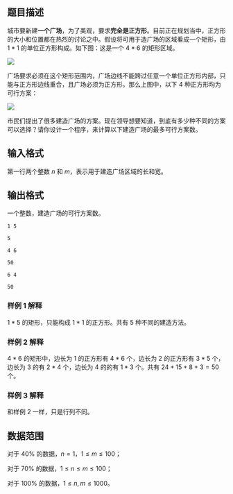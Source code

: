 ## 题目描述

城市要新建​**一个广场**​，为了美观，要求​**完全是正方形**​。目前正在规划当中，正方形的大小和位置都在热烈的讨论之中。假设将可用于造广场的区域看成一个矩形，由 $1*1$ 的单位正方形构成。如下图：这是一个 $4*6$ 的矩形区域。

![](http://www.bitcode.vip/upload/pimg1262_1.png)

广场要求必须在这个矩形范围内，广场边线不能跨过任意一个单位正方形内部，只能与正方形边线重合，且广场必须为正方形。那么上图中，以下 $4$ 种正方形均为可行方案：

![](http://www.bitcode.vip/upload/pimg1262_2.png)

市民们提出了很多建造广场的方案。现在领导想要知道，到底有多少种不同的方案可以选择？请你设计一个程序，来计算以下建造广场的最多可行方案数。

## 输入格式

第一行两个整数 $n$ 和 $m$，表示用于建造广场区域的长和宽。

## 输出格式

一个整数，建造广场的可行方案数。

```input1
1 5
```

```output1
5
```

```input2
4 6
```

```output2
50
```

```input3
6 4
```

```output3
50
```

### 样例 $1$ 解释

$1*5$ 的矩形，只能构成 $1*1$ 的正方形。共有 $5$ 种不同的建造方法。

### 样例 $2$ 解释

$4*6$ 的矩形中，边长为 $1$ 的正方形有 $4*6$ 个，边长为 $2$ 的正方形有 $3*5$ 个，边长为 $3$ 的有 $2*4$ 个，边长为 $4$ 的的有 $1*3$ 个。共有 $24+15+8+3=50$ 个。

### 样例 $3$ 解释

和样例 $2$ 一样，只是行列不同。

## 数据范围

对于​ $40\%$ ​​的数据，$​n=1​$，​$1 \le m \le 100$；

对于 $70\%$ 的数据，$1 \le n \le m \le 100$；

对于 $100\%$ 的数据，$1 \le n,m \le 1000$。

